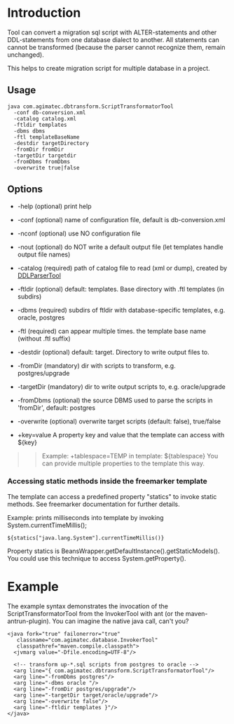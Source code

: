 # Introduction #

Tool can convert a migration sql script with ALTER-statements and other DDL-statements from one database dialect to another. All statements can cannot be transformed (because the parser cannot recognize them, remain unchanged).

This helps to create migration script for multiple database in a project.

## Usage ##

```
java com.agimatec.dbtransform.ScriptTransformatorTool
  -conf db-conversion.xml
  -catalog catalog.xml 
  -ftldir templates 
  -dbms dbms 
  -ftl templateBaseName 
  -destdir targetDirectory
  -fromDir fromDir
  -targetDir targetdir
  -fromDbms fromDbms
  -overwrite true|false
```

## Options ##
  * -help  (optional) print help
  * -conf  (optional) name of configuration file, default is db-conversion.xml
  * -nconf (optional) use NO configuration file
  * -nout  (optional) do NOT write a default output file (let templates handle output file names)
  * -catalog (required) path of catalog file to read (xml or dump), created by [DDLParserTool](DDLParserTool.md)
  * -ftldir  (optional) default: templates. Base directory with .ftl templates (in subdirs)
  * -dbms  (required) subdirs of ftldir with database-specific templates, e.g. oracle, postgres
  * -ftl (required) can appear multiple times. the template base name (without .ftl suffix)
  * -destdir (optional) default: target. Directory to write output files to.

  * -fromDir (mandatory) dir with scripts to transform, e.g. postgres/upgrade
  * -targetDir (mandatory) dir to write output scripts to, e.g. oracle/upgrade
  * -fromDbms  (optional) the source DBMS used to parse the scripts in 'fromDir', default: postgres
  * -overwrite (optional) overwrite target scripts (default: false), true/false
  * +key=value	A property key and value that the template can access with ${key}
> > Example: +tablespace=TEMP      in template: ${tablespace}
> > You can provide multiple properties to the template this way.

### Accessing static methods inside the freemarker template ###
The template can access a predefined property "statics" to invoke static methods.
See freemarker documentation for further details.

Example: prints milliseconds into template by invoking System.currentTimeMillis();
```
${statics["java.lang.System"].currentTimeMillis()}
```

Property statics is BeansWrapper.getDefaultInstance().getStaticModels().
You could use this technique to access System.getProperty().

# Example #

The example syntax demonstrates the invocation of the ScriptTransformatorTool from the InvokerTool with ant (or the maven-antrun-plugin). You can imagine the native java call, can't you?
```
<java fork="true" failonerror="true"
   classname="com.agimatec.database.InvokerTool"
   classpathref="maven.compile.classpath">
  <jvmarg value="-Dfile.encoding=UTF-8"/>
               
  <!-- transform up-*.sql scripts from postgres to oracle -->
  <arg line="{ com.agimatec.dbtransform.ScriptTransformatorTool"/>
  <arg line="-fromDbms postgres"/>
  <arg line="-dbms oracle "/>
  <arg line="-fromDir postgres/upgrade"/>
  <arg line="-targetDir target/oracle/upgrade"/>
  <arg line="-overwrite false"/>
  <arg line="-ftldir templates }"/>
</java>
```